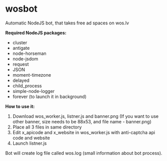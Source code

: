 # wosbot
Automatic NodeJS bot, that takes free ad spaces on wos.lv

**Required NodeJS packages:**
 * cluster
 * antigate
 * node-horseman
 * node-jsdom
 * request
 * JSON
 * moment-timezone
 * delayed
 * child_process
 * simple-node-logger
 * forever (to launch it in background)
 
**How to use it:**
 1. Download wos_worker.js, listner.js and banner.png (If you want to use other banner, size needs to be 88x53, and file name - banner.png)
 2. Place all 3 files in same directory
 3. Edit x_apicode and x_website in wos_worker.js with anti-captcha api code and website
 4. Launch listner.js

Bot will create log file called wos.log (small information about bot process).
